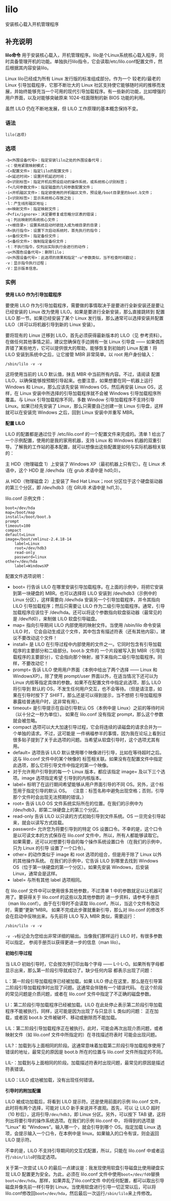 lilo
===

安装核心载入开机管理程序

## 补充说明

**lilo命令** 用于安装核心载入，开机管理程序。lilo是个Linux系统核心载入程序，同时具备管理开机的功能。单独执行lilo指令，它会读取/etc/lilo.conf配置文件，然后根据其内容安装lilo。

Linux lilo已经成为所有 Linux 发行版的标准组成部分。作为一个 较老的/最老的 Linux 引导加载程序，它那不断壮大的 Linux 社区支持使它能够随时间的推移而发展，并始终能够充当一个可用的现代引导加载程序。有一些新的功能，比如增强的用户界面，以及对能够突破原来 1024-柱面限制的新 BIOS 功能的利用。

虽然 LILO 仍在不断地发展，但 LILO 工作原理的基本概念保持不变。

###  语法

```shell
lilo(选项)
```

###  选项

```shell
-b<外围设备代号>：指定安装lilo之处的外围设备代号；
-c：使用紧致映射模式；
-C<配置文件>：指定lilo的配置文件；
-d<延迟时间>：设置开机延迟时间；
-D<识别标签>：指定开机后预设启动的操作系统，或系统核心识别标签；
-f<几何参数文件>：指定磁盘的几何参数配置文件；
-i<开机磁区文件>：指定欲使用的开机磁区文件，预设是/boot目录里的boot.b文件；
-I<识别标签>：显示系统核心存放之处；
-l：产生线形磁区地址；
-m<映射文件>：指定映射文件；
-P<fix/ignore>：决定要修复或忽略分区表的错误；
-q：列出映射的系统核心文件；
-r<根目录>：设置系统启动时欲挂入成为根目录的目录；
-R<执行指令>：设置下次启动系统时，首先执行的指令；
-s<备份文件>：指定备份文件；
-S<备份文件>：强制指定备份文件；
-t：不执行指令，仅列出实际执行会进行的动作；
-u<外围色设备代号>：删除lilo；
-U<外围设备代号>：此选项的效果和指定"-u"参数类似，当不检查时间戳记；
-v：显示指令执行过程；
-V：显示版本信息。
```

###  实例

 **使用 LILO 作为引导加载程序** 

要使用 LILO 作为引导加载程序，需要做的事情取决于是要进行全新安装还是要让已经安装的 Linux 改为使用 LILO。如果是要进行全新安装，那么直接跳转到 配置 LILO 那一节。如果已经安装了某个 Linux 发行版，那么通常可以选择安装并配置 LILO（并可以将机器引导到新的 Linux 安装）。

要将现有的 Linux 迁移到 LILO，首先必须获得最新版本的 LILO（见 参考资料）。在做任何其他事情之前，建议您确保在手边拥有一张 Linux 引导盘 —— 如果偶而弄错了某些地方，它可以提供很大的帮助，能够恢复到初始的 Linux 配置！将 LILO 安装到系统中之后，让它接管 MBR 非常简单。以 root 用户身份输入：

```shell
/sbin/lilo -v -v
```

这将使用当前的 LILO 默认值，抹去 MBR 中当前所有内容。不过，请阅读 配置 LILO，以确保能够按预期引导起来。也要注意，如果想要在同一机器上运行 Windows 和 Linux，那么应该先安装 Windows OS，然后再安装 Linux OS，这样，在 Linux 安装中所选择的引导加载程序就不会被 Windows 引导加载程序所覆盖。与 Linux 引导加载程序不同，多数 Window 引导加载程序不支持引导 Linux。如果已经先安装了 Linux，那么只需要自己创建一张 Linux 引导盘，这样就可以在安装完 Windows 之后，回到 Linux 安装中并重写 MBR。

 **配置 LILO** 

LILO 的配置都是通过位于 /etc/lilo.conf 的一个配置文件来完成的。清单 1 给出了一个示例配置，使用的是我的家用机器，支持 Linux 和 Windows 机器的双重引导。了解我的工作站的基本配置，就可以想像出这些配置是如何与实际机器相关联的：

主 HDD（物理磁盘 1）上安装了 Windows XP（最初机器上只有它）。在 Linux 术语中，这个 HDD 是 /dev/hda（在 grub 术语中是 hd0,0）。

从 HDD（物理磁盘 2）上安装了 Red Hat Linux；root 分区位于这个硬盘驱动器的第三个分区，即 /dev/hdb3（在 GRUB 术语中是 hd1,3）。

lilo.conf 示例文件：

```shell
boot=/dev/hda
map=/boot/map
install=/boot/boot.b
prompt
timeout=100
compact
default=Linux
image=/boot/vmlinuz-2.4.18-14
	label=Linux
	root=/dev/hdb3
	read-only
	password=linux
other=/dev/hda
	label=WindowsXP
```

配置文件选项说明：

*   boot= 行告诉 LILO 在哪里安装引导加载程序。在上面的示例中，将把它安装到第一块硬盘的 MBR。也可以选择将 LILO 安装到 /dev/hdb3（示例中的 Linux 分区），这样需要向 /dev/hda 安装另一个引导加载程序，并令其指向 LILO 引导加载程序；然后只需要让 LILO 作为二级引导加载程序。通常，引导加载程序应该位于 /dev/hda。还可以将这个参数指向软盘驱动器（最常见的是 /dev/fd0），来制做 LILO 软盘引导磁盘。
*   map= 指向引导期间 LILO 内部使用的映射文件。当使用 /sbin/lilo 命令安装 LILO 时， 它会自动生成这个文件，其中包含有描述符表（还有其他内容）。建议不要改动这个文件！
*   install= 是 LILO 在引导过程中内部使用的文件之一。它同时包含有引导加载程序的主要部分和二级部分。boot.b 文件的 一个片段被写入到 MBR（引导加载程序的主要部分），它会指向那个映射，接下来指向二级引导加载程序。同样，不要改动它！
*   prompt= 告诉 LILO 使用用户界面（本例中给出了两个选择 —— Linux 和 WindowsXP）。除了使用 prompt/user 界面以外，在适当情况下还可以为 Linux 内核等指定具体的参数。如果不在配置文件中指定此选项，那么 LILO 将引导到 默认的 OS，不发生任何用户交互，也不会等待。（但是请注意，如果在引导时按下了 SHIFT，那么还是可以得到提示，当不想把 引导加载程序暴露给普通用户时，这非常有用）。
*   timeout= 是引导提示在自动引导默认 OS（本例中是 Linux）之前的等待时间（以十分之一秒为单位）。 如果在 lilo.conf 没有指定 prompt，那么这个参数就会被忽略。
*   compact 选项可以大大加速引导过程，它会将连续的读磁盘的请求合并为一个单独的请求。不过，这可能是 一件祸福参半的事情，因为我在论坛上看到过很多贴子提到了关于此选项的问题。当希望从软盘引导时，这个选项尤其有用。
*   default= 选项告诉 LILO 默认使用哪个映像进行引导，比如在等待超时之后。这与 lilo.conf 文件中的某个映像的 标签相关联。如果没有在配置文件中指定此选项，那么它将引导文件中指定的第一个映像。
*   对于允许用户引导到的每一个 Linux 版本，都应该指定 image= 及以下三个选项。image 选项指定希望 引导到的内核版本。
*   label= 标明了在运行期间希望能够从用户界面引导的不同 OS。另外，这个标签用于指定引导的默认 OS。 （注意：标签名称中避免出现空格；否则，引导那个文件时会出现无法预期的错误。）
*   root= 告诉 LILO OS 文件系统实际所在的位置。在我们的示例中为 /dev/hdb3，即第二块硬盘上的第三个分区。
*   read-only 告诉 LILO 以只读的方式初始引导到文件系统。OS 一旦完全引导起来，就会以读写方式挂载。
*   password= 允许您为将要引导到的特定 OS 设置口令。不幸的是，这个口令是以可读文本的方式保存在 lilo.conf 文件中，所以，所有人都能够读取它。如果需要，还可以对想要引导自的每个操作系统设置口令（在我们的示例中，只为 Linux 的引导 设置了一个口令）。
*   other= 的动作类似于 image 和 root 选项的组合，但是用于除了 Linux 以外的其他操作系统。 在我们的示例中，它告诉 LILO 到哪里去找到 Windows OS（位于第一块硬盘的第一个分区）。如果先安装 Windows，后安装 Linux，通常会是这样。
*   label= 与所有其他 label 选项相同。

在 lilo.conf 文件中可以使用很多其他参数，不过清单 1 中的参数就足以让机器可用了。要获得关于 lilo.conf 的这些以及其他参数的 进一步资料，请参考手册页（man lilo.conf）。由于在引导时不会读取 lilo.conf，所以，当这个文件有改动时，需要“更新”MBR。 如果不完成此步骤就重新引导，那么对 lilo.conf 的修改不会在启动中反映出来。与先前将 LILO 写入 MBR 类似，需要运行：

```shell
/sbin/lilo -v -v
```

`-v -v`标记会为您给出非常详细的输出。当像我们那样运行 LILO 时，有很多参数可以指定。 参阅手册页以获得更进一步的信息（man lilo）。

 **初始引导过程** 

当 LILO 初始引导时，它会按次序打印出每个字母 —— L-I-L-O。如果所有字母都显示出来，那么第一阶段引导就成功了。缺少任何内容 都表示出现了问题：

L：第一阶段引导加载程序已经被加载。如果 LILO 停止在这里，那么是在引导第二阶段引导加载程序时出现了问题。这通常会伴随有一个错误代码。 在这个阶段的常见问题是介质问题，或者在 lilo.conf 文件中指定了不正确的磁盘参数。

LI：第二阶段引导加载程序已经被加载。LILO 在此处停止表示第二阶段引导加载程序不能被执行。同样，这可能是因为出现了与只显示 L 类似的问题： 正在加载，或者因 boot.b 文件被破坏、移动或删除而不能加载。

LIL：第二阶段引导加载程序正在被执行。此时，可能会再次出现介质问题，或者映射文件（如 lilo.conf 文件中所指定的）在寻找描述符表时 可能会出现问题。

LIL?：加载到与上面相同的阶段。这通常意味着加载第二阶段引导加载程序使用了错误的地址，最常见的原因是 boot.b 所在的位置与 lilo.conf 文件所指定的不同。

LIL-：加载到与上面相同的阶段。加载描述符表时出现问题，最常见的原因是描述符表错误。

LILO：LILO 成功被加载，没有出现任何错误。

 **引导时的附加配置** 

LILO 被成功加载后，将看到 LILO 提示符。还是使用前面的示例 lilo.conf 文件，此时将有两个选择，可能对 LILO 新手来说并不直观。首先，可以 让 LILO 超时（10 秒后），这将引导`/dev/hdb3`，即 Linux 分区。另外，可以按下 TAB 键，这将列出将要引导的操作系统选项。在我们的示例 lilo.conf 中， 将得到的选项是 “Linux” 和 “Windows”。输入哪一个，就会引导到哪个 OS。指定加载 Linux 选项，会提示输入一个口令，在本例中是 linux。如果输入的口令有误，则会返回 LILO 提示符。

不幸的是，LILO 不支持引导期间的交互式配置，所以，只能在 lilo.conf 中或者运行`/sbin/lilo`时指定选项。

关于第一次尝试 LILO 的最后一点建议是：我发现使用软盘引导磁盘比使用硬盘实现 LILO 配置更为安全。为此，必须在 lilo.conf 文件中使用`boot=/dev/fd0`替换`boot=/dev/hda`。那样，如果弄乱了lilo.conf文件 中的任何配置，都可以取出引导磁盘并像先前一样引导到 Linux。当使用软盘进行引导一切正常以后，可以将lilo.conf修改回`boot=/dev/hda`，然后最后一次运行`/sbin/lilo`来上传修改。


